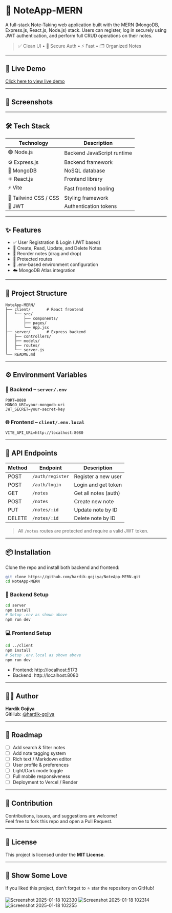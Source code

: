 # 📝 NoteApp-MERN

A full-stack Note-Taking web application built with the MERN (MongoDB, Express.js, React.js, Node.js) stack. Users can register, log in securely using JWT authentication, and perform full CRUD operations on their notes.

> ✅ Clean UI • 🔐 Secure Auth • ⚡ Fast • 🗂️ Organized Notes

---

## 🚀 Live Demo

[Click here to view live demo](https://your-live-app-link.com)

---

## 📸 Screenshots

<!-- Add your screenshots here -->
<!-- Example:
![Login Page](screenshots/login.png)
![Dashboard](screenshots/dashboard.png)
-->

---

## 🛠 Tech Stack

| Technology     | Description                |
|----------------|----------------------------|
| 🟢 Node.js     | Backend JavaScript runtime |
| ⚙️ Express.js  | Backend framework          |
| 🌿 MongoDB     | NoSQL database             |
| ⚛️ React.js    | Frontend library           |
| ⚡ Vite         | Fast frontend tooling      |
| 🎨 Tailwind CSS / CSS | Styling framework     |
| 🔐 JWT         | Authentication tokens      |

---

## ✨ Features

- ✅ User Registration & Login (JWT based)
- 🧾 Create, Read, Update, and Delete Notes
- 🔄 Reorder notes (drag and drop)
- 🔐 Protected routes
- 📄 .env-based environment configuration
- ☁️ MongoDB Atlas integration

---

## 📁 Project Structure

```
NoteApp-MERN/
├── client/       # React frontend
│   └── src/
│       ├── components/
│       ├── pages/
│       └── App.jsx
├── server/       # Express backend
│   ├── controllers/
│   ├── models/
│   ├── routes/
│   └── server.js
└── README.md
```

---

## ⚙️ Environment Variables

### 🔐 Backend – `server/.env`

```env
PORT=8080
MONGO_URI=your-mongodb-uri
JWT_SECRET=your-secret-key
```

### 🌐 Frontend – `client/.env.local`

```env
VITE_API_URL=http://localhost:8080
```

---

## 🧩 API Endpoints

| Method | Endpoint           | Description              |
|--------|--------------------|--------------------------|
| POST   | `/auth/register`   | Register a new user      |
| POST   | `/auth/login`      | Login and get token      |
| GET    | `/notes`           | Get all notes (auth)     |
| POST   | `/notes`           | Create new note          |
| PUT    | `/notes/:id`       | Update note by ID        |
| DELETE | `/notes/:id`       | Delete note by ID        |

> All `/notes` routes are protected and require a valid JWT token.

---

## 📦 Installation

Clone the repo and install both backend and frontend:

```bash
git clone https://github.com/hardik-gojiya/NoteApp-MERN.git
cd NoteApp-MERN
```

### 🔧 Backend Setup

```bash
cd server
npm install
# Setup .env as shown above
npm run dev
```

### 💻 Frontend Setup

```bash
cd ../client
npm install
# Setup .env.local as shown above
npm run dev
```

- Frontend: http://localhost:5173  
- Backend: http://localhost:8080

---

## 🧑‍💻 Author

**Hardik Gojiya**  
GitHub: [@hardik-gojiya](https://github.com/hardik-gojiya)

---

## 📌 Roadmap

- [ ] Add search & filter notes
- [ ] Add note tagging system
- [ ] Rich text / Markdown editor
- [ ] User profile & preferences
- [ ] Light/Dark mode toggle
- [ ] Full mobile responsiveness
- [ ] Deployment to Vercel / Render

---

## 🤝 Contribution

Contributions, issues, and suggestions are welcome!  
Feel free to fork this repo and open a Pull Request.

---

## 📜 License

This project is licensed under the **MIT License**.

---

## 🌟 Show Some Love

If you liked this project, don’t forget to ⭐ star the repository on GitHub!


![Screenshot 2025-01-18 102330](https://github.com/user-attachments/assets/2fbac8b6-0714-4895-b039-c519e6905845)
![Screenshot 2025-01-18 102314](https://github.com/user-attachments/assets/e94acd15-b135-4f88-8b76-b2a5a88b9a43)
![Screenshot 2025-01-18 102255](https://github.com/user-attachments/assets/1204b681-eaca-4d9c-8bf5-702fcd42de61)
